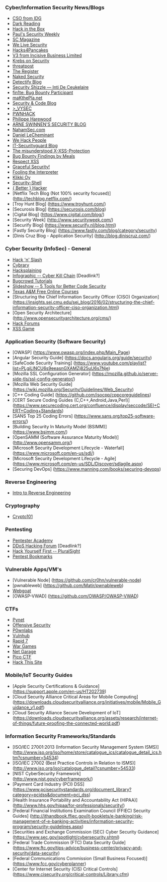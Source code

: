 ### Cyber/Information Security News/Blogs
* [CSO from IDG](http://www.csoonline.com/)
* [Dark Reading](http://www.darkreading.com)
* [Hack in the Box](http://www.hackinthebox.org/)
* [Paul's Security Weekly](http://securityweekly.com/)
* [SC Magazine](http://www.scmagazine.com)
* [We Live Security](http://www.welivesecurity.com)
* [Hacks4Pancakes](https://tisiphone.net)
* [V3 from Incisive Business Limited](http://www.v3.co.uk/type/news)
* [Krebs on Security](https://krebsonsecurity.com)
* [threatpost](http://threatpost.com)
* [The Register](http://www.theregister.co.uk/security/)
* [Naked Security](https://nakedsecurity.sophos.com)
* [Detectify Blog](https://blog.detectify.com/)
* [Security Shizzle — Inti De Ceukelaire](http://ceukelai.re/)
* [fin1te: Bug Bounty Participant](https://fin1te.net/)
* [maKthePla.net](https://makthepla.net/blog/)
* [Security & Code Blog](https://bitquark.co.uk/blog/)
* [>_VYSEC](http://vincentyiu.london/wordpress/)
* [PWNHACK](https://pwnhack.com/)
* [Philippe Harewood](http://philippeharewood.com/)
* [ARNE SWINNEN'S SECURITY BLOG](https://www.arneswinnen.net/)
* [NahamSec.com](http://archive.nahamsec.com/)
* [Daniel LeCheminant](http://danlec.com/blog)
* [We Hack People](http://wehackpeople.tumblr.com/)
* [IT-Securityguard Blog](https://blog.it-securityguard.com/)
* [The misunderstood X-XSS-Protection](https://blog.innerht.ml/)
* [Bug Bounty Findings by Meals](https://seanmelia.wordpress.com/)
* [Respect XSS](https://respectxss.blogspot.com/)
* [Graceful Security!](https://www.gracefulsecurity.com/)
* [Fooling the Interpreter](http://brutelogic.com.br/blog/)
* [Klikki Oy](https://klikki.fi/)
* [Security-Shell](https://security-sh3ll.blogspot.com/)
* [{ Better } Hacker](http://www.betterhacker.com/)
* [Netflix Tech Blog (Not 100% security focused)] (http://techblog.netflix.com/)
* [Troy Hunt Blog] (https://www.troyhunt.com/)
* [Securosis Blog] (https://securosis.com/blog)
* [Cigital Blog] (https://www.cigital.com/blog/)
* [Security Week] (http://www.securityweek.com/)
* [Securify Blog] (https://www.securify.nl/blog.html)
* [Fastly Security Blog] (https://www.fastly.com/blog/category/security)
* [Dinis Cruz Blog - Application Security] (http://blog.diniscruz.com/)

### Cyber Security (InfoSec) - General
* [Hack 'n' Slash](http://store.steampowered.com/app/246070/)
* [Cybrary](https://www.cybrary.it)
* [Hacksplaining](https://www.hacksplaining.com/)
* [Infographic -- Cyber Kill Chain](http://cyber.lockheedmartin.com/solutions/cyber-kill-chain) [Deadlink?]
* [Bugcrowd Tutorials](https://forum.bugcrowd.com/t/researcher-resources-tutorials/370)
* [Slideshow -- 5 Tools for Better Code Security](http://www.infoworld.com/article/3048399/application-development/5-dev-tools-for-better-code-security.html)
* [Texas A&M Free Online Courses](https://teex.org/Pages/Program.aspx?catID=231&courseTitle=Cybersecurity)
* [Structuring the Chief Information Security Officer (CISO) Organization] (https://insights.sei.cmu.edu/sei_blog/2016/02/structuring-the-chief-information-security-officer-ciso-organization.html)
* [Open Security Architecture] (http://www.opensecurityarchitecture.org/cms/)
* [Hack Forums](https://hackforums.net/)
* [XSS Game](https://xss-game.appspot.com/)

### Application Security (Software Security)
* [OWASP] (https://www.owasp.org/index.php/Main_Page)
* [Angular Security Guide] (https://docs.angularjs.org/guide/security)
* [SafeCode Security Training] (https://www.youtube.com/playlist?list=PLgiLlNCU6s9eeasnGXAMZj825uU6s7Nje)
* [Mozilla SSL Configuration Generator] (https://mozilla.github.io/server-side-tls/ssl-config-generator/)
* [Mozilla Web Security Guide] (https://wiki.mozilla.org/Security/Guidelines/Web_Security)
* [C++ Coding Guide] (https://github.com/isocpp/cppcoreguidelines)
* [CERT Secure Coding Guides (C,C++,Android,Java,Perl)] (https://www.securecoding.cert.org/confluence/display/seccode/SEI+CERT+Coding+Standards)
* [SANS Top 25 Coding Errors] (https://www.sans.org/top25-software-errors/)
* [Building Security In Maturity Model (BSIMM)] (https://www.bsimm.com/)
* [OpenSAMM (Software Assurance Maturity Model)] (http://www.opensamm.org/)
* [Microsoft Security Development Lifecycle - Waterfall] (https://www.microsoft.com/en-us/sdl/)
* [Microsoft Security Development Lifecycle - Agile] (https://www.microsoft.com/en-us/SDL/Discover/sdlagile.aspx)
* [Securing DevOps] (https://www.manning.com/books/securing-devops)

### Reverse Engineering
* [Intro to Reverse Engineering](http://www.opensecuritytraining.info/IntroductionToReverseEngineering.html)

### Cryptography
* [Crypto101](https://www.crypto101.io/)

### Pentesting
* [Pentester Academy](http://www.pentesteracademy.com/video)
* [DDoS Hacking Forum](http://ddoshackingarticles.com/forum.php) [Deadlink?]
* [Hack Yourself First -- PluralSight](https://www.pluralsight.com/courses/hack-yourself-first)
* [Pentest Bookmarks](https://github.com/jhaddix/pentest-bookmarks/blob/master/wiki/BookmarksList.wiki)

### Vulnerable Apps/VM's
* [Vulnerable Node] (https://github.com/cr0hn/vulnerable-node)
* [pwnableweb] (https://github.com/Matir/pwnableweb)
* [Webgoat](https://www.owasp.org/index.php/Category:OWASP_WebGoat_Project)
* [OWASP-VWAD] (https://github.com/OWASP/OWASP-VWAD)

### CTFs
* [Pynet](https://pynet.twb-tech.com/)
* [Offensive Security](https://www.offensive-security.com/metasploit-unleashed/python-extension-2/)
* [P0wnlabs](http://www.p0wnlabs.com/free/vms)
* [Vulnhub](https://www.vulnhub.com/)
* [Rapid 7](https://community.rapid7.com/docs/DOC-2196)
* [War Games](http://overthewire.org/wargames/)
* [Net Garage](http://io.netgarage.org/)
* [Pico CTF](https://picoctf.com/)
* [Hack This Site](https://www.hackthissite.org)

### Mobile/IoT Security Guides
* [Apple Security Certifications & Guidance] (https://support.apple.com/en-us/HT202739)
* [Cloud Security Alliance Critical Areas for Mobile Computing] (https://downloads.cloudsecurityalliance.org/initiatives/mobile/Mobile_Guidance_v1.pdf)
* [Cloud Security Alliance Secure Development of IoT] (https://downloads.cloudsecurityalliance.org/assets/research/internet-of-things/future-proofing-the-connected-world.pdf)
 
### Information Security Frameworks/Standards 
* [ISO/IEC 27001:2013 (Information Security Management System ISMS)] (http://www.iso.org/iso/home/store/catalogue_ics/catalogue_detail_ics.htm?csnumber=54534)
* [ISO/IEC 27002 (Best Practice Controls in Relation to ISMS)] (http://www.iso.org/iso/catalogue_detail?csnumber=54533)
* [NIST CyberSecurity Framework] (http://www.nist.gov/cyberframework/)
* [Payment Card Industry (PCI) DSS] (https://www.pcisecuritystandards.org/document_library?category=pcidss&document=pci_dss)
* [Health Insurance Portability and Accountability Act (HIPAA)] (http://www.hhs.gov/hipaa/for-professionals/security/)
* [Federal Financial Institutions Examination Council (FFIEC) Security Guides] (http://ithandbook.ffiec.gov/it-booklets/e-banking/risk-management-of-e-banking-activities/information-security-program/security-guidelines.aspx)
* [Securities and Exchange Commission (SEC) Cyber Security Guidance] (https://www.sec.gov/spotlight/cybersecurity.shtml)
* [Federal Trade Commission (FTC) Data Security Guide] (https://www.ftc.gov/tips-advice/business-center/privacy-and-security/data-security)
* [Federal Communications Commission (Small Business Focused)] (https://www.fcc.gov/cyberplanner)
* [Center for Internet Security (CIS) Critical Controls] (https://www.cisecurity.org/critical-controls/Library.cfm)
